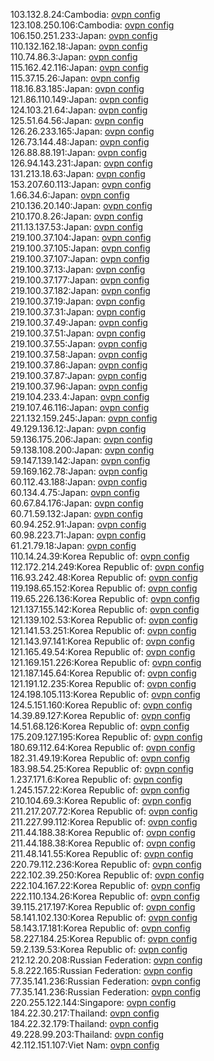 103.132.8.24:Cambodia: [ovpn config](vpn/103_132_8_24.ovpn)  
123.108.250.106:Cambodia: [ovpn config](vpn/123_108_250_106.ovpn)  
106.150.251.233:Japan: [ovpn config](vpn/106_150_251_233.ovpn)  
110.132.162.18:Japan: [ovpn config](vpn/110_132_162_18.ovpn)  
110.74.86.3:Japan: [ovpn config](vpn/110_74_86_3.ovpn)  
115.162.42.116:Japan: [ovpn config](vpn/115_162_42_116.ovpn)  
115.37.15.26:Japan: [ovpn config](vpn/115_37_15_26.ovpn)  
118.16.83.185:Japan: [ovpn config](vpn/118_16_83_185.ovpn)  
121.86.110.149:Japan: [ovpn config](vpn/121_86_110_149.ovpn)  
124.103.21.64:Japan: [ovpn config](vpn/124_103_21_64.ovpn)  
125.51.64.56:Japan: [ovpn config](vpn/125_51_64_56.ovpn)  
126.26.233.165:Japan: [ovpn config](vpn/126_26_233_165.ovpn)  
126.73.144.48:Japan: [ovpn config](vpn/126_73_144_48.ovpn)  
126.88.88.191:Japan: [ovpn config](vpn/126_88_88_191.ovpn)  
126.94.143.231:Japan: [ovpn config](vpn/126_94_143_231.ovpn)  
131.213.18.63:Japan: [ovpn config](vpn/131_213_18_63.ovpn)  
153.207.60.113:Japan: [ovpn config](vpn/153_207_60_113.ovpn)  
1.66.34.6:Japan: [ovpn config](vpn/1_66_34_6.ovpn)  
210.136.20.140:Japan: [ovpn config](vpn/210_136_20_140.ovpn)  
210.170.8.26:Japan: [ovpn config](vpn/210_170_8_26.ovpn)  
211.13.137.53:Japan: [ovpn config](vpn/211_13_137_53.ovpn)  
219.100.37.104:Japan: [ovpn config](vpn/219_100_37_104.ovpn)  
219.100.37.105:Japan: [ovpn config](vpn/219_100_37_105.ovpn)  
219.100.37.107:Japan: [ovpn config](vpn/219_100_37_107.ovpn)  
219.100.37.13:Japan: [ovpn config](vpn/219_100_37_13.ovpn)  
219.100.37.177:Japan: [ovpn config](vpn/219_100_37_177.ovpn)  
219.100.37.182:Japan: [ovpn config](vpn/219_100_37_182.ovpn)  
219.100.37.19:Japan: [ovpn config](vpn/219_100_37_19.ovpn)  
219.100.37.31:Japan: [ovpn config](vpn/219_100_37_31.ovpn)  
219.100.37.49:Japan: [ovpn config](vpn/219_100_37_49.ovpn)  
219.100.37.51:Japan: [ovpn config](vpn/219_100_37_51.ovpn)  
219.100.37.55:Japan: [ovpn config](vpn/219_100_37_55.ovpn)  
219.100.37.58:Japan: [ovpn config](vpn/219_100_37_58.ovpn)  
219.100.37.86:Japan: [ovpn config](vpn/219_100_37_86.ovpn)  
219.100.37.87:Japan: [ovpn config](vpn/219_100_37_87.ovpn)  
219.100.37.96:Japan: [ovpn config](vpn/219_100_37_96.ovpn)  
219.104.233.4:Japan: [ovpn config](vpn/219_104_233_4.ovpn)  
219.107.46.116:Japan: [ovpn config](vpn/219_107_46_116.ovpn)  
221.132.159.245:Japan: [ovpn config](vpn/221_132_159_245.ovpn)  
49.129.136.12:Japan: [ovpn config](vpn/49_129_136_12.ovpn)  
59.136.175.206:Japan: [ovpn config](vpn/59_136_175_206.ovpn)  
59.138.108.200:Japan: [ovpn config](vpn/59_138_108_200.ovpn)  
59.147.139.142:Japan: [ovpn config](vpn/59_147_139_142.ovpn)  
59.169.162.78:Japan: [ovpn config](vpn/59_169_162_78.ovpn)  
60.112.43.188:Japan: [ovpn config](vpn/60_112_43_188.ovpn)  
60.134.4.75:Japan: [ovpn config](vpn/60_134_4_75.ovpn)  
60.67.84.176:Japan: [ovpn config](vpn/60_67_84_176.ovpn)  
60.71.59.132:Japan: [ovpn config](vpn/60_71_59_132.ovpn)  
60.94.252.91:Japan: [ovpn config](vpn/60_94_252_91.ovpn)  
60.98.223.71:Japan: [ovpn config](vpn/60_98_223_71.ovpn)  
61.21.79.18:Japan: [ovpn config](vpn/61_21_79_18.ovpn)  
110.14.24.39:Korea Republic of: [ovpn config](vpn/110_14_24_39.ovpn)  
112.172.214.249:Korea Republic of: [ovpn config](vpn/112_172_214_249.ovpn)  
116.93.242.48:Korea Republic of: [ovpn config](vpn/116_93_242_48.ovpn)  
119.198.65.152:Korea Republic of: [ovpn config](vpn/119_198_65_152.ovpn)  
119.65.226.136:Korea Republic of: [ovpn config](vpn/119_65_226_136.ovpn)  
121.137.155.142:Korea Republic of: [ovpn config](vpn/121_137_155_142.ovpn)  
121.139.102.53:Korea Republic of: [ovpn config](vpn/121_139_102_53.ovpn)  
121.141.53.251:Korea Republic of: [ovpn config](vpn/121_141_53_251.ovpn)  
121.143.97.141:Korea Republic of: [ovpn config](vpn/121_143_97_141.ovpn)  
121.165.49.54:Korea Republic of: [ovpn config](vpn/121_165_49_54.ovpn)  
121.169.151.226:Korea Republic of: [ovpn config](vpn/121_169_151_226.ovpn)  
121.187.145.64:Korea Republic of: [ovpn config](vpn/121_187_145_64.ovpn)  
121.191.12.235:Korea Republic of: [ovpn config](vpn/121_191_12_235.ovpn)  
124.198.105.113:Korea Republic of: [ovpn config](vpn/124_198_105_113.ovpn)  
124.5.151.160:Korea Republic of: [ovpn config](vpn/124_5_151_160.ovpn)  
14.39.89.127:Korea Republic of: [ovpn config](vpn/14_39_89_127.ovpn)  
14.51.68.126:Korea Republic of: [ovpn config](vpn/14_51_68_126.ovpn)  
175.209.127.195:Korea Republic of: [ovpn config](vpn/175_209_127_195.ovpn)  
180.69.112.64:Korea Republic of: [ovpn config](vpn/180_69_112_64.ovpn)  
182.31.49.19:Korea Republic of: [ovpn config](vpn/182_31_49_19.ovpn)  
183.98.54.25:Korea Republic of: [ovpn config](vpn/183_98_54_25.ovpn)  
1.237.171.6:Korea Republic of: [ovpn config](vpn/1_237_171_6.ovpn)  
1.245.157.22:Korea Republic of: [ovpn config](vpn/1_245_157_22.ovpn)  
210.104.69.3:Korea Republic of: [ovpn config](vpn/210_104_69_3.ovpn)  
211.217.207.72:Korea Republic of: [ovpn config](vpn/211_217_207_72.ovpn)  
211.227.99.112:Korea Republic of: [ovpn config](vpn/211_227_99_112.ovpn)  
211.44.188.38:Korea Republic of: [ovpn config](vpn/211_44_188_38.ovpn)  
211.44.188.38:Korea Republic of: [ovpn config](vpn/211_44_188_38.ovpn)  
211.48.141.55:Korea Republic of: [ovpn config](vpn/211_48_141_55.ovpn)  
220.79.112.236:Korea Republic of: [ovpn config](vpn/220_79_112_236.ovpn)  
222.102.39.250:Korea Republic of: [ovpn config](vpn/222_102_39_250.ovpn)  
222.104.167.22:Korea Republic of: [ovpn config](vpn/222_104_167_22.ovpn)  
222.110.134.26:Korea Republic of: [ovpn config](vpn/222_110_134_26.ovpn)  
39.115.217.197:Korea Republic of: [ovpn config](vpn/39_115_217_197.ovpn)  
58.141.102.130:Korea Republic of: [ovpn config](vpn/58_141_102_130.ovpn)  
58.143.17.181:Korea Republic of: [ovpn config](vpn/58_143_17_181.ovpn)  
58.227.184.25:Korea Republic of: [ovpn config](vpn/58_227_184_25.ovpn)  
59.2.139.53:Korea Republic of: [ovpn config](vpn/59_2_139_53.ovpn)  
212.12.20.208:Russian Federation: [ovpn config](vpn/212_12_20_208.ovpn)  
5.8.222.165:Russian Federation: [ovpn config](vpn/5_8_222_165.ovpn)  
77.35.141.236:Russian Federation: [ovpn config](vpn/77_35_141_236.ovpn)  
77.35.141.236:Russian Federation: [ovpn config](vpn/77_35_141_236.ovpn)  
220.255.122.144:Singapore: [ovpn config](vpn/220_255_122_144.ovpn)  
184.22.30.217:Thailand: [ovpn config](vpn/184_22_30_217.ovpn)  
184.22.32.179:Thailand: [ovpn config](vpn/184_22_32_179.ovpn)  
49.228.99.203:Thailand: [ovpn config](vpn/49_228_99_203.ovpn)  
42.112.151.107:Viet Nam: [ovpn config](vpn/42_112_151_107.ovpn)  
